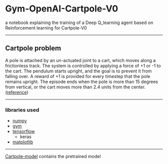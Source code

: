 # Gym-OpenAI-Cartpole-V0

a notebook explaining the training of a Deep Q_learning agent based on Reinforcement learning for Cartpole-V0

---

## Cartpole problem

A pole is attached by an un-actuated joint to a cart, which moves along a frictionless track. The system is controlled by applying a force of +1 or -1 to the cart. The pendulum starts upright, and the goal is to prevent it from falling over. A reward of +1 is provided for every timestep that the pole remains upright. The episode ends when the pole is more than 15 degrees from vertical, or the cart moves more than 2.4 units from the center.([reference](http://gym.openai.com/envs/CartPole-v1/))

---

### libraries used

* [numpy](https://numpy.org)
* [gym](http://gym.openai.com/)
* [tensorflow](http://tensorflow.org/)
  * keras
* [matplotlib](http://matplotlib.org/)

---
[Cartpole-model](https://github.com/JVedant/Gym-OpenAI-Cartpole-V0/tree/master/Cartpole-model) contains the pretrained model
